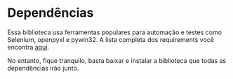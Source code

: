 # Dependências

Essa biblioteca usa ferramentas populares para automação e testes como Selenium, openpyxl e pywin32. 
A lista completa dos requirements você encontra [aqui](https://github.com/aranseiki/py-rpautom/blob/main/requirements.txt).

No entanto, fique tranquilo, basta baixar e instalar a biblioteca que todas as dependências irão junto.

